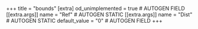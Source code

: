+++
title = "bounds"
[extra]
od_unimplemented = true # AUTOGEN FIELD
[[extra.args]]
name = "Ref" # AUTOGEN STATIC
[[extra.args]]
name = "Dist" # AUTOGEN STATIC
default_value = "0" # AUTOGEN FIELD
+++